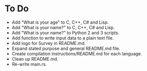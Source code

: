 # To Do

- Add "What is your age" to C, C++, C# and Lisp.
- Add "What is your name?" to C, C++, C# and Lisp.
- Add "What is your name?" to Python 2 and 3 scripts.
- Add function to write input data to a plain text file.
- Add logo for Survey in README.md.
- Expand stated purpose and general README.md file.
- Create compilation instructions/README.md for each language.
- Clean up README.md.
- Re-write main.rs.
